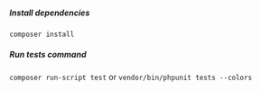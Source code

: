 ##### Install dependencies
`composer install`

##### Run tests command
`composer run-script test`
or
`vendor/bin/phpunit tests --colors`
